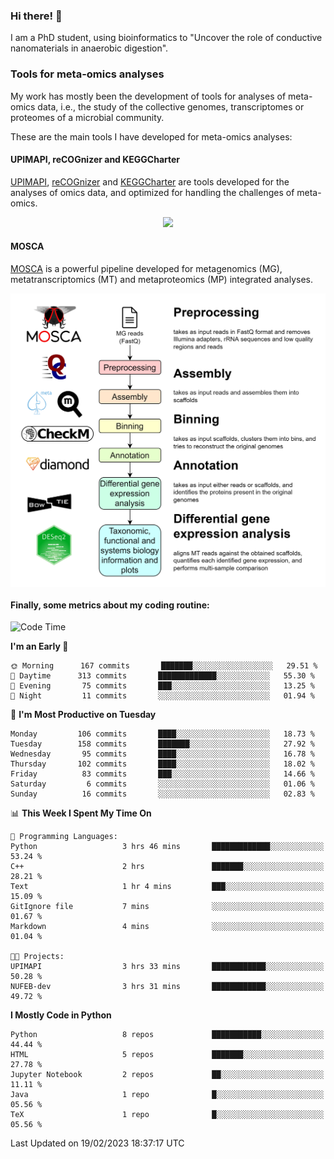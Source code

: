 ### Hi there! 👋

I am a PhD student, using bioinformatics to "Uncover the role of conductive nanomaterials in anaerobic digestion".

### Tools for meta-omics analyses

My work has mostly been the development of tools for analyses of meta-omics data, i.e., the study of the collective genomes, transcriptomes or proteomes of a microbial community.

These are the main tools I have developed for meta-omics analyses:

#### UPIMAPI, reCOGnizer and KEGGCharter

[UPIMAPI](https://github.com/iquasere/UPIMAPI), [reCOGnizer](https://github.com/iquasere/reCOGnizer) and [KEGGCharter](https://github.com/iquasere/KEGGCharter) are tools developed for the analyses of omics data, and optimized for handling the challenges of meta-omics.

<p align="center">
    <img src="assets/annotation_paper.png">
</p>

#### MOSCA

[MOSCA](https://github.com/iquasere/MOSCA) is a powerful pipeline developed for metagenomics (MG), metatranscriptomics (MT) and metaproteomics (MP) integrated analyses.

<p align="center">
    <img src="assets/mosca_workflow.png" align="center" width="700">
</p>


#### Finally, some metrics about my coding routine:

<!--START_SECTION:waka-->
![Code Time](http://img.shields.io/badge/Code%20Time-512%20hrs%2016%20mins-blue)

**I'm an Early 🐤** 

```text
🌞 Morning      167 commits       ███████░░░░░░░░░░░░░░░░░░   29.51 % 
🌆 Daytime      313 commits       █████████████░░░░░░░░░░░░   55.30 % 
🌃 Evening       75 commits       ███░░░░░░░░░░░░░░░░░░░░░░   13.25 % 
🌙 Night         11 commits       ░░░░░░░░░░░░░░░░░░░░░░░░░   01.94 % 

```
📅 **I'm Most Productive on Tuesday** 

```text
Monday         106 commits       ████░░░░░░░░░░░░░░░░░░░░░   18.73 % 
Tuesday        158 commits       ███████░░░░░░░░░░░░░░░░░░   27.92 % 
Wednesday       95 commits       ████░░░░░░░░░░░░░░░░░░░░░   16.78 % 
Thursday       102 commits       ████░░░░░░░░░░░░░░░░░░░░░   18.02 % 
Friday          83 commits       ███░░░░░░░░░░░░░░░░░░░░░░   14.66 % 
Saturday         6 commits       ░░░░░░░░░░░░░░░░░░░░░░░░░   01.06 % 
Sunday          16 commits       ░░░░░░░░░░░░░░░░░░░░░░░░░   02.83 % 

```


📊 **This Week I Spent My Time On** 

```text
💬 Programming Languages: 
Python                   3 hrs 46 mins       █████████████░░░░░░░░░░░░   53.24 % 
C++                      2 hrs               ███████░░░░░░░░░░░░░░░░░░   28.21 % 
Text                     1 hr 4 mins         ███░░░░░░░░░░░░░░░░░░░░░░   15.09 % 
GitIgnore file           7 mins              ░░░░░░░░░░░░░░░░░░░░░░░░░   01.67 % 
Markdown                 4 mins              ░░░░░░░░░░░░░░░░░░░░░░░░░   01.04 % 

🐱‍💻 Projects: 
UPIMAPI                  3 hrs 33 mins       ████████████░░░░░░░░░░░░░   50.28 % 
NUFEB-dev                3 hrs 31 mins       ████████████░░░░░░░░░░░░░   49.72 % 

```

**I Mostly Code in Python** 

```text
Python                   8 repos             ███████████░░░░░░░░░░░░░░   44.44 % 
HTML                     5 repos             ███████░░░░░░░░░░░░░░░░░░   27.78 % 
Jupyter Notebook         2 repos             ██░░░░░░░░░░░░░░░░░░░░░░░   11.11 % 
Java                     1 repo              █░░░░░░░░░░░░░░░░░░░░░░░░   05.56 % 
TeX                      1 repo              █░░░░░░░░░░░░░░░░░░░░░░░░   05.56 % 

```



 Last Updated on 19/02/2023 18:37:17 UTC
<!--END_SECTION:waka-->
